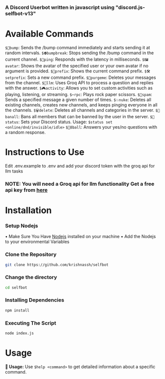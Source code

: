 ### A Discord Userbot written in javascript using "discord.js-selfbot-v13"

# Available Commands


`$📌bump`: Sends the /bump command immediately and starts sending it at random intervals.
`$⛔bumpbreak`: Stops sending the /bump command in the current channel.
`$🏓ping`: Responds with the latency in milliseconds.
`$🖼️avatar`: Shows the avatar of the specified user or your own avatar if no argument is provided.
`$🔨prefix`: Shows the current command prefix.
`$🛠️setprefix`: Sets a new command prefix.
`$🧹purgeme`: Deletes your messages from the channel.
`$💬llm`: Uses Groq API to process a question and replies with the answer.
`$🎮activity`: Allows you to set custom activities such as playing, listening, or streaming.
`$✂️rpc`: Plays rock paper scissors.
`$📢spam`: Sends a specified message a given number of times.
`$💥nuke`: Deletes all existing channels, creates new channels, and keeps pinging everyone in all the channels.
`$🗑️delete`: Deletes all channels and categories in the server.
`$🚫banall`: Bans all members that can be banned by the user in the server.
`$📵status`: Sets your Discord status. Usage: `$status set <online/dnd/invisible/idle>`
`$🎱8ball`: Answers your yes/no questions with a random response.





# Instructions to Use

Edit .env.example to .env and add your discord token with the groq api for llm tasks

### NOTE: You will need a Groq api for llm functionality Get a free api key from [here](https://console.groq.com/keys)


# Installation

### Setup Nodejs
• Make Sure You Have [Nodejs](https://nodejs.org/en) installed on your machine 
• Add the Nodejs to your environmental Variables

### Clone the Repository 

```bash
git clone https://github.com/krishnassh/selfbot
```

### Change the directory

```bash
cd selfbot
```

### Installing Dependencies 

```bash
npm install
```

### Executing The Script
```bash
node index.js
```


# Usage

**📍 Usage:** Use `$help <command>` to get detailed information about a specific command.
